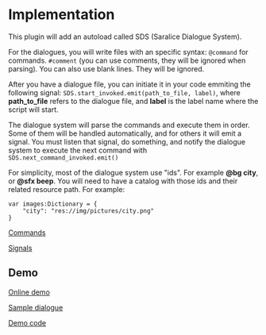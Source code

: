 
# Implementation

This plugin will add an autoload called SDS (Saralice Dialogue System).

For the dialogues, you will write files with an specific syntax:
`@command` for commands.
`#comment` (you can use comments, they will be ignored when parsing).
You can also use blank lines. They will be ignored.

After you have a dialogue file, you can initiate it in your code emmiting the following signal: `SDS.start_invoked.emit(path_to_file, label)`, where **path_to_file** refers to the dialogue file, and **label** is the label name where the script will start.

The dialogue system will parse the commands and execute them in order. Some of them will be handled automatically, and for others it will emit a signal. You must listen that signal, do something, and notify the dialogue system to execute the next command with `SDS.next_command_invoked.emit()`

For simplicity, most of the dialogue system use "ids". For example **@bg city**, or **@sfx beep**. You will need to have a catalog with those ids and their related resource path. For example:

	var images:Dictionary = {
		"city": "res://img/pictures/city.png"
	}

[Commands](https://github.com/saralice/saralice-dialogue-system/blob/main/docs/commands.md)

[Signals](https://github.com/saralice/saralice-dialogue-system/blob/main/docs/signals.md)


## Demo

[Online demo](https://saralice.itch.io/sds-demo)

[Sample dialogue](https://github.com/saralice/sds-demo/blob/main/data/dialogues/example.txt)

[Demo code](https://github.com/saralice/sds-demo)

